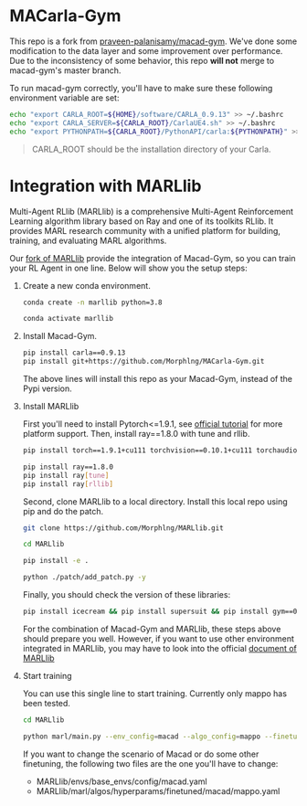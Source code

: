 # MACarla-Gym

This repo is a fork from [praveen-palanisamy/macad-gym](https://github.com/praveen-palanisamy/macad-gym). We've done some modification to the data layer and some improvement over performance. Due to the inconsistency of some behavior, this repo **will not** merge to macad-gym's master branch. 

To run macad-gym correctly, you'll have to make sure these following environment variable are set:

```bash
echo "export CARLA_ROOT=${HOME}/software/CARLA_0.9.13" >> ~/.bashrc
echo "export CARLA_SERVER=${CARLA_ROOT}/CarlaUE4.sh" >> ~/.bashrc
echo "export PYTHONPATH=${CARLA_ROOT}/PythonAPI/carla:${PYTHONPATH}" >> ~/.bashrc
```

> CARLA_ROOT should be the installation directory of your Carla.

# Integration with MARLlib

Multi-Agent RLlib (MARLlib) is a comprehensive Multi-Agent Reinforcement Learning algorithm library based on Ray and one of its toolkits RLlib. It provides MARL research community with a unified platform for building, training, and evaluating MARL algorithms.

Our [fork of MARLlib](https://github.com/Morphlng/MARLlib) provide the integration of Macad-Gym, so you can train your RL Agent in one line. Below will show you the setup steps:

1. Create a new conda environment.

    ```bash
    conda create -n marllib python=3.8

    conda activate marllib
    ```

2. Install Macad-Gym.

    ```bash
    pip install carla==0.9.13
    pip install git+https://github.com/Morphlng/MACarla-Gym.git
    ```

    The above lines will install this repo as your Macad-Gym, instead of the Pypi version.

3. Install MARLlib

    First you'll need to install Pytorch<=1.9.1, see [official tutorial](https://pytorch.org/get-started/previous-versions/#linux-and-windows-11) for more platform support. Then, install ray==1.8.0 with tune and rllib.

    ```bash
    pip install torch==1.9.1+cu111 torchvision==0.10.1+cu111 torchaudio==0.9.1 -f https://download.pytorch.org/whl/torch_stable.html
    
    pip install ray==1.8.0
    pip install ray[tune]
    pip install ray[rllib]
    ```

    Second, clone MARLlib to a local directory. Install this local repo using pip and do the patch.

    ```bash
    git clone https://github.com/Morphlng/MARLlib.git

    cd MARLlib

    pip install -e .

    python ./patch/add_patch.py -y
    ```

    Finally, you should check the version of these libraries:

    ```bash
    pip install icecream && pip install supersuit && pip install gym==0.21.0 && pip install importlib-metadata==4.13.0
    ```

    For the combination of Macad-Gym and MARLlib, these steps above should prepare you well. However, if you want to use other environment integrated in MARLlib, you may have to look into the official [document of MARLlib](https://marllib.readthedocs.io/en/latest/handbook/env.html)

4. Start training

    You can use this single line to start training. Currently only mappo has been tested.

    ```bash
    cd MARLlib
    
    python marl/main.py --env_config=macad --algo_config=mappo --finetuned
    ```

    If you want to change the scenario of Macad or do some other finetuning, the following two files are the one you'll have to change:
    - MARLlib/envs/base_envs/config/macad.yaml
    - MARLlib/marl/algos/hyperparams/finetuned/macad/mappo.yaml